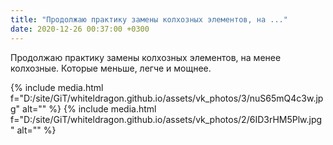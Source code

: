 ```yaml
---
title: "Продолжаю практику замены колхозных элементов, на ..."
date: 2020-12-26 00:37:00 +0300
---
```


Продолжаю практику замены колхозных элементов, на менее колхозные. Которые меньше, легче и мощнее.


{% include media.html f="D:/site/GiT/whiteldragon.github.io/assets/vk_photos/3/nuS65mQ4c3w.jpg" alt="" %}
{% include media.html f="D:/site/GiT/whiteldragon.github.io/assets/vk_photos/2/6ID3rHM5Plw.jpg" alt="" %}

